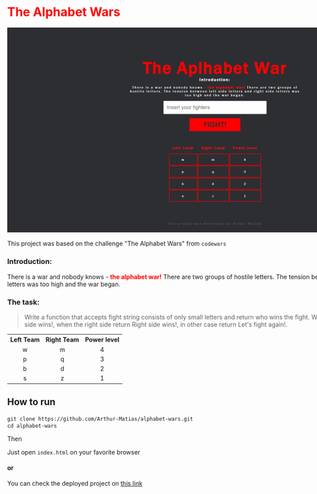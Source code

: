 <div style="width: 100vw; height: 100vh; padding: 1rem;">
    
# <div style="color: red">The Alphabet Wars</div>

![alt text](https://github.com/Arthur-Matias/alphabet-wars/blob/master/image.PNG?raw=true)

This project was based on the challenge "The Alphabet Wars" from ` codewars `

### Introduction:
There is a war and nobody knows - **<span style="color: red">the alphabet war!</span>** There are two groups of hostile letters. The tension between left side letters and right side letters was too high and the war began.

### The task:
>   Write a function that accepts fight string consists of only small letters and return who wins the fight. When the left side wins return Left side wins!, when the right side  return Right side wins!, in other case return
    Let's fight again!.

<table style="text-align: center">
    <tr>
        <th><b>Left Team</b></th>
        <th><b>Right Team</b></th>
        <th><b>Power level</b></th>
    </tr>
    <tr>
        <td>w</td>
        <td>m</td>
        <td>4</td>
    </tr>
    <tr>
        <td>p</td>
        <td>q</td>
        <td>3</td>
    </tr>
    <tr>
        <td>b</td>
        <td>d</td>
        <td>2</td>
    </tr>
    <tr>
        <td>s</td>
        <td>z</td>
        <td>1</td>
    </tr>        
</table> 


## How to run

    git clone https://github.com/Arthur-Matias/alphabet-wars.git
    cd alphabet-wars

Then 

Just open `index.html` on your favorite browser

#### or

You can check the deployed project on [this link](https://arthur-matias.github.io/alphabet-wars/)
</div>
